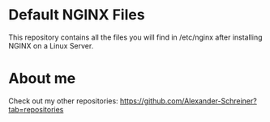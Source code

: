 # Default NGINX Files
This repository contains all the files you will find in /etc/nginx after installing NGINX on a Linux Server. 

# About me
Check out my other repositories: https://github.com/Alexander-Schreiner?tab=repositories
